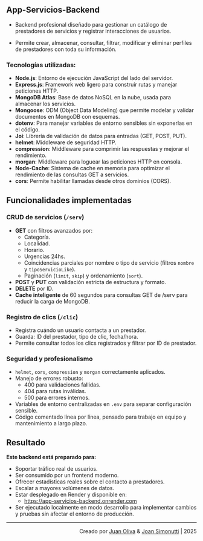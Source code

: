## App-Servicios-Backend

- Backend profesional diseñado para gestionar un catálogo de prestadores de servicios y registrar interacciones de usuarios.

- Permite crear, almacenar, consultar, filtrar, modificar y eliminar perfiles de prestadores con toda su información.

### Tecnologías utilizadas:

- **Node.js**: Entorno de ejecución JavaScript del lado del servidor.
- **Express.js**: Framework web ligero para construir rutas y manejar peticiones HTTP.
- **MongoDB Atlas**: Base de datos NoSQL en la nube, usada para almacenar los servicios.
- **Mongoose**: ODM (Object Data Modeling) que permite modelar y validar documentos en MongoDB con esquemas.
- **dotenv**: Para manejar variables de entorno sensibles sin exponerlas en el código.
- **Joi**: Librería de validación de datos para entradas (GET, POST, PUT).
- **helmet**: Middleware de seguridad HTTP.
- **compression**: Middleware para comprimir las respuestas y mejorar el rendimiento.
- **morgan**: Middleware para loguear las peticiones HTTP en consola.
- **Node-Cache**: Sistema de cache en memoria para optimizar el rendimiento de las consultas GET a servicios.
- **cors**: Permite habilitar llamadas desde otros dominios (CORS).

## Funcionalidades implementadas

### CRUD de servicios (`/serv`)

- **GET** con filtros avanzados por:
  - Categoría.
  - Localidad.
  - Horario.
  - Urgencias 24hs.
  - Coincidencias parciales por nombre o tipo de servicio (filtros `nombre` y `tipoServicioLike`).
  - Paginación (`limit`, `skip`) y ordenamiento (`sort`).
- **POST** y **PUT** con validación estricta de estructura y formato.
- **DELETE** por ID.
- **Cache inteligente** de 60 segundos para consultas GET de /serv para reducir la carga de MongoDB.

### Registro de clics (`/clic`)

- Registra cuándo un usuario contacta a un prestador.
- Guarda: ID del prestador, tipo de clic, fecha/hora.
- Permite consultar todos los clics registrados y filtrar por ID de prestador.

### Seguridad y profesionalismo

- `helmet`, `cors`, `compression` y `morgan` correctamente aplicados.
- Manejo de errores robusto:
  - 400 para validaciones fallidas.
  - 404 para rutas inválidas.
  - 500 para errores internos.
- Variables de entorno centralizadas en `.env` para separar configuración sensible.
- Código comentado línea por línea, pensado para trabajo en equipo y mantenimiento a largo plazo.

## Resultado

**Este backend está preparado para:**

- Soportar tráfico real de usuarios.
- Ser consumido por un frontend moderno.
- Ofrecer estadísticas reales sobre el contacto a prestadores.
- Escalar a mayores volúmenes de datos.
- Estar desplegado en Render y disponible en:
  - https://app-servicios-backend.onrender.com
- Ser ejecutado localmente en modo desarrollo para implementar cambios y pruebas sin afectar el entorno de producción.

---

<div align="end">

Creado por [Juan Oliva](https://github.com/JuanOlivaDev) & [Joan Simonutti](https://www.linkedin.com/in/joansimonutti/) | 2025

</div>
